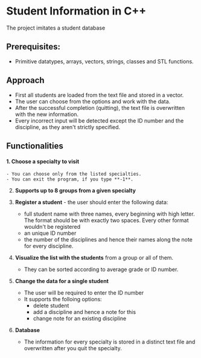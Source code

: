 # Student Information in C++
The project imitates a student database

## Prerequisites:
  - Primitive datatypes, arrays, vectors, strings, classes and STL functions.

## Approach
  - First all students are loaded from the text file and stored in a vector.
  - The user can choose from the options and work with the data.
  - After the successful completion (quitting), the text file is overwritten with the new information.
  - Every incorrect input will be detected except the ID number and the discipline, as they aren't strictly specified.

## Functionalities
#### 1. **Choose a specialty to visit**
    - You can choose only from the listed specialties.
    - You can exit the program, if you type **-1**.
  
2. **Supports up to 8 groups from a given specialty**

3. **Register a student** - the user should enter the following data: 
    - full student name with three names, every beginning with high letter. The format should be with exactly two spaces. Every other format wouldn't be registered
    - an unique ID number
    - the number of the disciplines and hence their names along the note for every discipline.

4. **Visualize the list with the students** from a group or all of them.
    - They can be sorted according to average grade or ID number.

5. **Change the data for a single student**
    - The user will be required to enter the ID number
    - It supports the folloing options:
      - delete student
      - add a discipline and hence a note for this
      - change note for an existing discipline

6. **Database**
    - The information for every specialty is stored in a distinct text file and overwritten after you quit the specialty.
